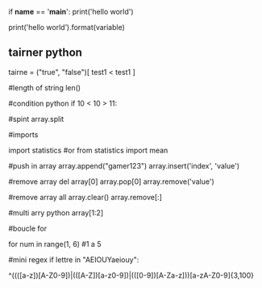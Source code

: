 
if __name__ == '__main__':
    print('hello world')


print('hello world’).format(variable)

## tairner python 
tairne = ("true", "false")[ test1 < test1 ]

#length of string
len()

#condition python
if 10 < 10 > 11:

#spint
array.split

#imports

import statistics
        #or
from statistics import mean    

#push in array
array.append("gamer123")
array.insert('index', 'value')

#remove array
del array[0]
array.pop[0]
array.remove('value')

#remove array all
array.clear()
array.remove[:]

#multi arry python 
array[1:2]

#boucle for

for num in range(1, 6) #1 a 5

#mini regex 
if lettre in "AEIOUYaeiouy":

^((([a-z])[A-Z0-9])|(([A-Z])[a-z0-9])|(([0-9])[A-Za-z]))[a-zA-Z0-9]{3,100}